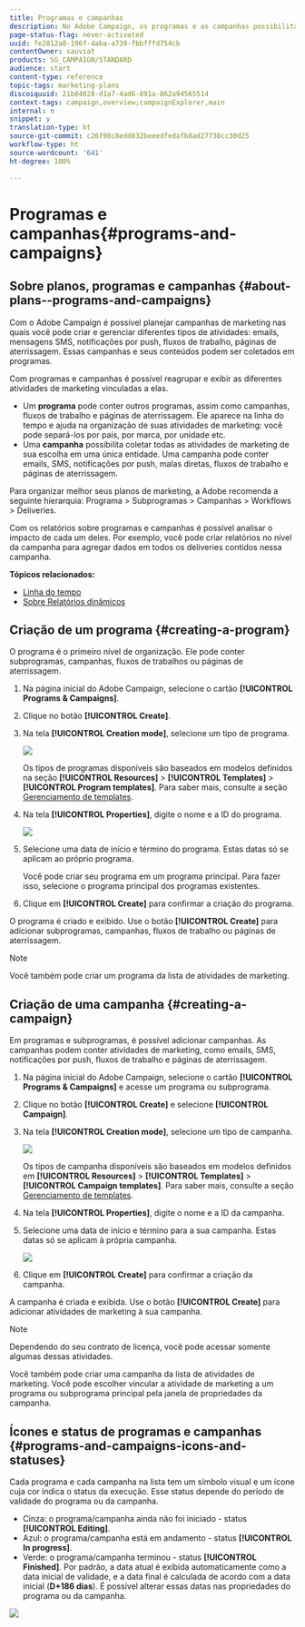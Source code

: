 ```yaml
---
title: Programas e campanhas
description: No Adobe Campaign, os programas e as campanhas possibilitam agrupar e orquestrar as diferentes atividades de marketing vinculadas a elas. Com os relatórios sobre programas e campanhas é possível analisar o impacto de cada um deles.
page-status-flag: never-activated
uuid: fe2812a8-196f-4aba-a739-fbbfffd754cb
contentOwner: sauviat
products: SG_CAMPAIGN/STANDARD
audience: start
content-type: reference
topic-tags: marketing-plans
discoiquuid: 21b84028-d1a7-4ad6-891a-862a94565514
context-tags: campaign,overview;campaignExplorer,main
internal: n
snippet: y
translation-type: ht
source-git-commit: c26f98c8edd832beeedfedafb8ad27730cc30d25
workflow-type: ht
source-wordcount: '641'
ht-degree: 100%

---
```



# Programas e campanhas{#programs-and-campaigns}

## Sobre planos, programas e campanhas {#about-plans--programs-and-campaigns}

Com o Adobe Campaign é possível planejar campanhas de marketing nas quais você pode criar e gerenciar diferentes tipos de atividades: emails, mensagens SMS, notificações por push, fluxos de trabalho, páginas de aterrissagem. Essas campanhas e seus conteúdos podem ser coletados em programas.

Com programas e campanhas é possível reagrupar e exibir as diferentes atividades de marketing vinculadas a elas.

* Um **programa** pode conter outros programas, assim como campanhas, fluxos de trabalho e páginas de aterrissagem. Ele aparece na linha do tempo e ajuda na organização de suas atividades de marketing: você pode separá-los por país, por marca, por unidade etc.
* Uma **campanha** possibilita coletar todas as atividades de marketing de sua escolha em uma única entidade. Uma campanha pode conter emails, SMS, notificações por push, malas diretas, fluxos de trabalho e páginas de aterrissagem.

Para organizar melhor seus planos de marketing, a Adobe recomenda a seguinte hierarquia: Programa > Subprogramas > Campanhas > Workflows > Deliveries.

Com os relatórios sobre programas e campanhas é possível analisar o impacto de cada um deles. Por exemplo, você pode criar relatórios no nível da campanha para agregar dados em todos os deliveries contidos nessa campanha.

**Tópicos relacionados:**

* [Linha do tempo](../../start/using/timeline.md)
* [Sobre Relatórios dinâmicos](../../reporting/using/about-dynamic-reports.md)

## Criação de um programa {#creating-a-program}

O programa é o primeiro nível de organização. Ele pode conter subprogramas, campanhas, fluxos de trabalhos ou páginas de aterrissagem.

1. Na página inicial do Adobe Campaign, selecione o cartão **[!UICONTROL Programs & Campaigns]**.
1. Clique no botão **[!UICONTROL Create]**.
1. Na tela **[!UICONTROL Creation mode]**, selecione um tipo de programa.

   ![](assets/programs_and_campaigns_2.png)

   Os tipos de programas disponíveis são baseados em modelos definidos na seção **[!UICONTROL Resources]** > **[!UICONTROL Templates]** > **[!UICONTROL Program templates]**. Para saber mais, consulte a seção [Gerenciamento de templates](../../start/using/marketing-activity-templates.md).

1. Na tela **[!UICONTROL Properties]**, digite o nome e a ID do programa.

   ![](assets/programs_and_campaigns_3.png)

1. Selecione uma data de início e término do programa. Estas datas só se aplicam ao próprio programa.

   Você pode criar seu programa em um programa principal. Para fazer isso, selecione o programa principal dos programas existentes.

1. Clique em **[!UICONTROL Create]** para confirmar a criação do programa.

O programa é criado e exibido. Use o botão **[!UICONTROL Create]** para adicionar subprogramas, campanhas, fluxos de trabalho ou páginas de aterrissagem.

>[!NOTE]
>
>Você também pode criar um programa da lista de atividades de marketing.

## Criação de uma campanha {#creating-a-campaign}

Em programas e subprogramas, é possível adicionar campanhas. As campanhas podem conter atividades de marketing, como emails, SMS, notificações por push, fluxos de trabalho e páginas de aterrissagem.

1. Na página inicial do Adobe Campaign, selecione o cartão **[!UICONTROL Programs & Campaigns]** e acesse um programa ou subprograma.
1. Clique no botão **[!UICONTROL Create]** e selecione **[!UICONTROL Campaign]**.
1. Na tela **[!UICONTROL Creation mode]**, selecione um tipo de campanha.

   ![](assets/programs_and_campaigns_7.png)

   Os tipos de campanha disponíveis são baseados em modelos definidos em **[!UICONTROL Resources]** > **[!UICONTROL Templates]** > **[!UICONTROL Campaign templates]**. Para saber mais, consulte a seção [Gerenciamento de templates](../../start/using/marketing-activity-templates.md).

1. Na tela **[!UICONTROL Properties]**, digite o nome e a ID da campanha.
1. Selecione uma data de início e término para a sua campanha. Estas datas só se aplicam à própria campanha.

   ![](assets/programs_and_campaigns_8.png)

1. Clique em **[!UICONTROL Create]** para confirmar a criação da campanha.

A campanha é criada e exibida. Use o botão **[!UICONTROL Create]** para adicionar atividades de marketing à sua campanha.

>[!NOTE]
>
>Dependendo do seu contrato de licença, você pode acessar somente algumas dessas atividades.

Você também pode criar uma campanha da lista de atividades de marketing. Você pode escolher vincular a atividade de marketing a um programa ou subprograma principal pela janela de propriedades da campanha.

## Ícones e status de programas e campanhas {#programs-and-campaigns-icons-and-statuses}

Cada programa e cada campanha na lista tem um símbolo visual e um ícone cuja cor indica o status da execução. Esse status depende do período de validade do programa ou da campanha.

* Cinza: o programa/campanha ainda não foi iniciado - status **[!UICONTROL Editing]**.
* Azul: o programa/campanha está em andamento - status **[!UICONTROL In progress]**.
* Verde: o programa/campanha terminou - status **[!UICONTROL Finished]**. Por padrão, a data atual é exibida automaticamente como a data inicial de validade, e a data final é calculada de acordo com a data inicial (**D+186 dias**). É possível alterar essas datas nas propriedades do programa ou da campanha.

![](assets/programs_and_campaigns.png)

